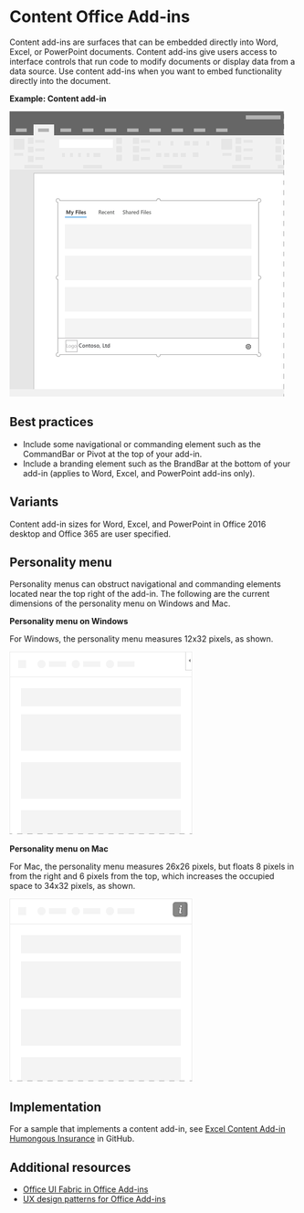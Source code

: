 # Content Office Add-ins

Content add-ins are surfaces that can be embedded directly into Word, Excel, or PowerPoint documents. Content add-ins give users access to interface controls that run code to modify documents or display data from a data source. Use content add-ins when you want to embed functionality directly into the document.  

**Example: Content add-in**

![An example image displaying a typical layout for content add-ins.](../../images/overview_withApp_content.png)

## Best practices

- Include some navigational or commanding element such as the CommandBar or Pivot at the top of your add-in.
- Include a branding element such as the BrandBar at the bottom of your add-in (applies to Word, Excel, and PowerPoint add-ins only).

## Variants

Content add-in sizes for Word, Excel, and PowerPoint in Office 2016 desktop and Office 365 are user specified.


## Personality menu

Personality menus can obstruct navigational and commanding elements located near the top right of the add-in. The following are the current dimensions of the personality menu on Windows and Mac.

**Personality menu on Windows** 

For Windows, the personality menu measures 12x32 pixels, as shown.

![Image showing the personality menu on Windows desktop](../../images/personalityMenu_Win.png)

**Personality menu on Mac**

For Mac, the personality menu measures 26x26 pixels, but floats 8 pixels in from the right and 6 pixels from the top, which increases the occupied space to 34x32 pixels, as shown.

![Image showing the personality menu on Mac desktop](../../images/personalityMenu_Mac.png)

## Implementation

For a sample that implements a content add-in, see [Excel Content Add-in Humongous Insurance](https://github.com/OfficeDev/Excel-Content-Add-in-Humongous-Insurance/compare/master) in GitHub.

## Additional resources

- [Office UI Fabric in Office Add-ins](office-ui-fabric.md) 
- [UX design patterns for Office Add-ins](https://github.com/OfficeDev/Office-Add-in-UX-Design-Patterns-Code)



